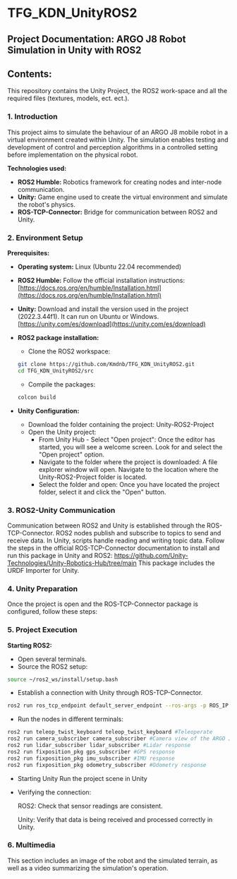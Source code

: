 # TFG_KDN_UnityROS2

## Project Documentation: ARGO J8 Robot Simulation in Unity with ROS2
## Contents:

This repository contains the Unity Project, the ROS2 work-space and all the required files (textures, models, ect. ect.).

### 1. Introduction
This project aims to simulate the behaviour of an ARGO J8 mobile robot in a virtual environment created within Unity. The simulation enables testing and development of control and perception algorithms in a controlled setting before implementation on the physical robot.

**Technologies used:**

* **ROS2 Humble:** Robotics framework for creating nodes and inter-node communication.
* **Unity:** Game engine used to create the virtual environment and simulate the robot's physics.
* **ROS-TCP-Connector:** Bridge for communication between ROS2 and Unity.

### 2. Environment Setup

**Prerequisites:**

* **Operating system:** Linux (Ubuntu 22.04 recommended)
* **ROS2 Humble:** Follow the official installation instructions: [https://docs.ros.org/en/humble/Installation.html](https://docs.ros.org/en/humble/Installation.html)
* **Unity:** Download and install the version used in the project (2022.3.44f1). It can run on Ubuntu or Windows. [https://unity.com/es/download](https://unity.com/es/download)
  
* **ROS2 package installation:**
   * Clone the ROS2 workspace:

   ```bash
   git clone https://github.com/Kmdnb/TFG_KDN_UnityROS2.git
   cd TFG_KDN_UnityROS2/src 
  ```

   * Compile the packages:
   
   ```bash
   colcon build
   ```

* **Unity Configuration:**
  * Download the folder containing the project: Unity-ROS2-Project
  * Open the Unity project:
    * From Unity Hub - Select "Open project": Once the editor has started, you will see a welcome screen. Look for and select the "Open project" option.
    * Navigate to the folder where the project is downloaded: A file explorer window will open. Navigate to the location where the Unity-ROS2-Project folder is located.
    * Select the folder and open: Once you have located the project folder, select it and click the "Open" button.
      
### 3. ROS2-Unity Communication

Communication between ROS2 and Unity is established through the ROS-TCP-Connector. ROS2 nodes publish and subscribe to topics to send and receive data. In Unity, scripts handle reading and writing topic data.
Follow the steps in the official ROS-TCP-Connector documentation to install and run this package in Unity and ROS2: https://github.com/Unity-Technologies/Unity-Robotics-Hub/tree/main
This package includes the URDF Importer for Unity.   

### 4. Unity Preparation

Once the project is open and the ROS-TCP-Connector package is configured, follow these steps:

### 5. Project Execution

**Starting ROS2:**
* Open several terminals.
* Source the ROS2 setup:

```bash
source ~/ros2_ws/install/setup.bash
```

* Establish a connection with Unity through ROS-TCP-Connector.

```bash
ros2 run ros_tcp_endpoint default_server_endpoint --ros-args -p ROS_IP:= [YOUR_IP]
```

* Run the nodes in different terminals:

```bash
ros2 run teleop_twist_keyboard teleop_twist_keyboard #Teleoperate
ros2 run camera_subscriber camera_subscriber #Camera view of the ARGO J8
ros2 run lidar_subscriber lidar_subscriber #Lidar response
ros2 run fixposition_pkg gps_subscriber #GPS response
ros2 run fixposition_pkg imu_subscriber #IMU response
ros2 run fixposition_pkg odometry_subscriber #Odometry response
```

* Starting Unity
  Run the project scene in Unity

* Verifying the connection:

  ROS2: Check that sensor readings are consistent.
  
  Unity: Verify that data is being received and processed correctly in Unity.

### 6. Multimedia

This section includes an image of the robot and the simulated terrain, as well as a video summarizing the simulation's operation.
